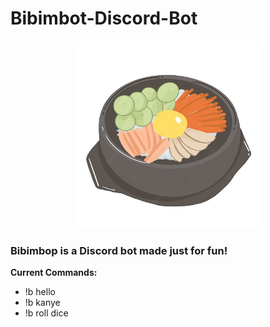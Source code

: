 # Bibimbot-Discord-Bot

<p align="center">
<img src ="./bibimbot-nobg.png" width=300/>
</p>

### Bibimbop is a Discord bot made just for fun!

<b>Current Commands:</b>
* !b hello
* !b kanye
* !b roll dice